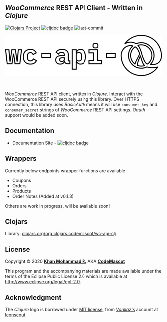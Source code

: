 ## *WooCommerce* REST API Client - Written in *Clojure*

[![Clojars Project](https://img.shields.io/clojars/v/org.clojars.codemascot/wc-api-clj.svg)](https://clojars.org/org.clojars.codemascot/wc-api-clj) [![cljdoc badge](https://cljdoc.org/badge/org.clojars.codemascot/wc-api-clj)](https://cljdoc.org/d/org.clojars.codemascot/wc-api-clj/CURRENT) ![last-commit](https://img.shields.io/github/last-commit/codemascot/wc-api-clj.svg)

<p align="center"><a href="https://codemascot.com" target="_blank"><img src="https://raw.githubusercontent.com/codemascot/wc-api-clj/master/img/logo.svg" width="1000"></a></p><br>

*WooCommerce* REST API client, written in *Clojure*. Interact with the WooCommerce REST API securely using this library. Over HTTPS connection, this library uses *BasicAuth* means it will use `consumer_key` and `consumer_secret` strings of *WooCommerce* REST API settings. *Oauth* support would be added soon.

## Documentation
- Documentation Site - [![cljdoc badge](https://cljdoc.org/badge/org.clojars.codemascot/wc-api-clj)](https://cljdoc.org/d/org.clojars.codemascot/wc-api-clj/CURRENT)

## Wrappers
Currently below endpoints wrapper functions are available-
- Coupons
- Orders
- Products
- Order Notes (Added at v0.1.3)

Others are work in progress, will be available soon!

## Clojars
Library: [clojars.org/org.clojars.codemascot/wc-api-clj](https://clojars.org/org.clojars.codemascot/wc-api-clj)

## License
Copyright © 2020 **[Khan Mohammad R.](https://www.codemascot.com/)** AKA **[CodeMascot](https://www.codemascot.com/)**

This program and the accompanying materials are made available under the terms of the Eclipse Public License 2.0 which is available at http://www.eclipse.org/legal/epl-2.0.

## Acknowledgment
The *Clojure* logo is borrowed under [MIT license](https://opensource.org/licenses/MIT), from *[Vorillaz's](https://iconscout.com/contributors/vorillaz/icons)* account at [Iconscout](https://iconscout.com).
